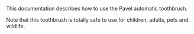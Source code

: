 This documentation describes how to use the Pavel automatic toothbrush.

Note that this toothbrush is totally safe to use for children, adults, pets and wildlife.
